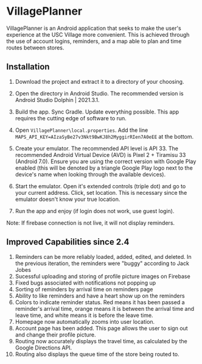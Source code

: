 # VillagePlanner

VillagePlanner is an Android application that seeks to make the user's experience at the USC Village more convenient. This is achieved through the use of account logins, reminders, and a map able to plan and time routes between stores.

## Installation

1. Download the project and extract it to a directory of your choosing.

2. Open the directory in Android Studio. The recommended version is Android Studio Dolphin | 2021.3.1.

3. Build the app. Sync Gradle. Update everything possible. This app requires the cutting edge of software to run.

4. Open `VillagePlanner\local.properties`. Add the line `MAPS_API_KEY=AIzaSyBe27v3Nkt9BwKJ8h2MyggirRIen7A0eEE` at the bottom.

5. Create your emulator. The recommended API level is API 33. The recommended Android Virtual Device (AVD) is Pixel 2 + Tiramisu 33 (Android 7.0). Ensure you are using the correct version with Google Play enabled (this will be denoted by a triangle Google Play logo next to the device's name when looking through the available devices).

6. Start the emulator. Open it's extended controls (triple dot) and go to your current address. Click, set location. This is necessary since the emulator doesn't know your true location.

7. Run the app and enjoy (if login does not work, use guest login).

Note: If firebase connection is not live, it will not display reminders.

## Improved Capabilities since 2.4

1. Reminders can be more reliably loaded, added, edited, and deleted. In the previous iteration, the reminders were "buggy" according to Jack Jobes
2. Sucessful uploading and storing of profile picture images on Firebase
3. Fixed bugs associated with notifications not popping up
4. Sorting of reminders by arrival time on reminders page
5. Ability to like reminders and have a heart show up on the reminders
6. Colors to indicate reminder status. Red means it has been passed a reminder's arrival time, orange means it is between the arrival time and leave time, and white means it is before the leave time.
7. Homepage now automatically zooms into user location.
8. Account page has been added. This page allows the user to sign out and change their profile picture.
9. Routing now accurately displays the travel time, as calculated by the Google Directions API.
10. Routing also displays the queue time of the store being routed to.
